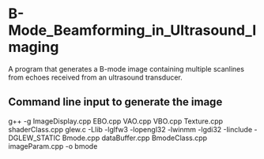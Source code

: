 # B-Mode_Beamforming_in_Ultrasound_Imaging
A program that generates a B-mode image containing multiple scanlines from echoes received from an ultrasound transducer.

## Command line input to generate the image
g++ -g ImageDisplay.cpp EBO.cpp VAO.cpp VBO.cpp Texture.cpp shaderClass.cpp glew.c -Llib -lglfw3 -lopengl32 -lwinmm -lgdi32 -Iinclude -DGLEW_STATIC Bmode.cpp dataBuffer.cpp BmodeClass.cpp imageParam.cpp -o bmode
